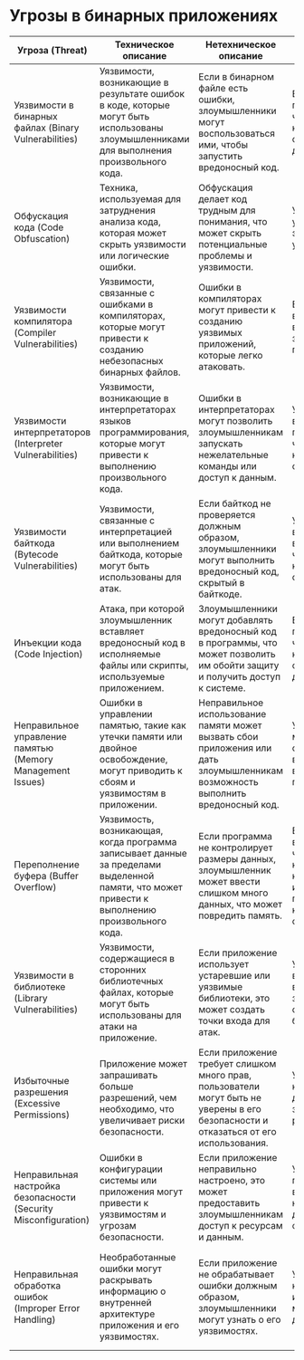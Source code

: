 # Угрозы в бинарных приложениях

| Угроза (Threat) | Техническое описание | Нетехническое описание | Описание риска | Пример | Меры по предотвращению |
|-|-|-|-|-|-|
| Уязвимости в бинарных файлах (Binary Vulnerabilities) | Уязвимости, возникающие в результате ошибок в коде, которые могут быть использованы злоумышленниками для выполнения произвольного кода. | Если в бинарном файле есть ошибки, злоумышленники могут воспользоваться ими, чтобы запустить вредоносный код. | Выполнение произвольного кода, что может привести к компрометации системы и утечке данных. | Злоумышленник использует уязвимость в бинарном файле для выполнения вредоносного кода. | Проводите регулярное тестирование безопасности и анализ уязвимостей бинарных файлов. |
| Обфускация кода (Code Obfuscation) | Техника, используемая для затруднения анализа кода, которая может скрыть уязвимости или логические ошибки. | Обфускация делает код трудным для понимания, что может скрыть потенциальные проблемы и уязвимости. | Увеличение времени и усилий для анализа и эксплуатации уязвимостей. | Злоумышленник пытается анализировать обфусцированный код, чтобы найти уязвимости. | Используйте современные инструменты обфускации и регулярные проверки кода на наличие уязвимостей. |
| Уязвимости компилятора (Compiler Vulnerabilities) | Уязвимости, связанные с ошибками в компиляторах, которые могут привести к созданию небезопасных бинарных файлов. | Ошибки в компиляторах могут привести к созданию уязвимых приложений, которые легко атаковать. | Возможность выполнения вредоносного кода из-за уязвимостей в процессе компиляции. | Бинарный файл, скомпилированный с уязвимым компилятором, может позволить злоумышленнику получить доступ к системе. | Используйте проверенные компиляторы и регулярно обновляйте их до последних версий с исправлениями. |
| Уязвимости интерпретаторов (Interpreter Vulnerabilities) | Уязвимости, возникающие в интерпретаторах языков программирования, которые могут привести к выполнению произвольного кода. | Ошибки в интерпретаторах могут позволить злоумышленникам запускать нежелательные команды или доступ к данным. | Утечка данных, выполнение произвольного кода, что может привести к компрометации системы. | Злоумышленник использует уязвимость в интерпретаторе Python для выполнения вредоносного кода. | Регулярно обновляйте интерпретаторы и следите за исправлениями уязвимостей. |
| Уязвимости байткода (Bytecode Vulnerabilities) | Уязвимости, связанные с интерпретацией или выполнением байткода, которые могут быть использованы для атак. | Если байткод не проверяется должным образом, злоумышленники могут выполнить вредоносный код, скрытый в байткоде. | Утечка данных, выполнение вредоносного кода, что может привести к компрометации системы. | Злоумышленник вставляет вредоносный код в байткод Java, который затем выполняется на устройстве. | Используйте механизмы проверки и валидации байткода перед его выполнением. |
| Инъекции кода (Code Injection) | Атака, при которой злоумышленник вставляет вредоносный код в исполняемые файлы или скрипты, используемые приложением. | Злоумышленники могут добавлять вредоносный код в программы, что может позволить им обойти защиту и получить доступ к системе. | Выполнение произвольного кода, что может привести к компрометации системы и утечке данных. | Злоумышленник вводит вредоносный код в форму, который затем выполняется на сервере. | Реализуйте валидацию и фильтрацию входных данных, чтобы предотвратить инъекции. |
| Неправильное управление памятью (Memory Management Issues) | Ошибки в управлении памятью, такие как утечки памяти или двойное освобождение, могут приводить к сбоям и уязвимостям в приложении. | Неправильное использование памяти может вызвать сбои приложения или дать злоумышленникам возможность выполнить вредоносный код. | Утечка памяти, что может привести к отказу системы, и возможность выполнения произвольного кода. | Приложение не освобождает память после использования, что приводит к исчерпанию ресурсов. | Используйте инструменты для анализа памяти и следите за правильным управлением ресурсами. |
| Переполнение буфера (Buffer Overflow) | Уязвимость, возникающая, когда программа записывает данные за пределами выделенной памяти, что может привести к выполнению произвольного кода. | Если программа не контролирует размеры данных, злоумышленник может ввести слишком много данных, что может повредить память. | Выполнение вредоносного кода, что может привести к краже конфиденциальной информации или полной компрометации системы. | Злоумышленник отправляет слишком большие данные в программу, что приводит к переполнению буфера. | Используйте безопасные функции обработки строк и регулярные проверки входных данных. |
| Уязвимости в библиотеке (Library Vulnerabilities) | Уязвимости, содержащиеся в сторонних библиотечных файлах, которые могут быть использованы для атаки на приложение. | Если приложение использует устаревшие или уязвимые библиотеки, это может создать точки входа для атак. | Утечка данных или выполнение вредоносного кода из-за уязвимостей в сторонних библиотеках. | Приложение использует библиотеку с известной уязвимостью, что позволяет злоумышленнику атаковать систему. | Регулярно обновляйте библиотеки и проводите аудит на наличие уязвимостей. |
| Избыточные разрешения (Excessive Permissions) | Приложение может запрашивать больше разрешений, чем необходимо, что увеличивает риски безопасности. | Если приложение требует слишком много прав, пользователи могут быть не уверены в его безопасности и отказаться от его использования. | Увеличение шансов на компрометацию данных и системы из-за ненужных разрешений. | Приложение требует доступа к контактам и геолокации, хотя это не нужно для его работы. | Запрашивайте только необходимые разрешения и объясняйте пользователям, почему они нужны. |
| Неправильная настройка безопасности (Security Misconfiguration) | Ошибки в конфигурации системы или приложения могут привести к уязвимостям и угрозам безопасности. | Если приложение неправильно настроено, это может предоставить злоумышленникам доступ к ресурсам и данным. | Уязвимость приложения, возможность несанкционированного доступа к данным или функциям. | Приложение имеет открытые порты или доступные для публичного просмотра конфигурационные файлы. | Проводите регулярные проверки конфигураций и используйте инструменты для автоматизации. |
| Неправильная обработка ошибок (Improper Error Handling) | Необработанные ошибки могут раскрывать информацию о внутренней архитектуре приложения и его уязвимостях. | Если приложение не обрабатывает ошибки должным образом, злоумышленники могут узнать о его уязвимостях. | Утечка конфиденциальной информации, что может привести к дальнейшим атакам. | Приложение выводит стек ошибок в логи, показывая чувствительную информацию. | Реализуйте безопасные механизмы обработки ошибок и отключите вывод отладочной информации в продакшене. |
